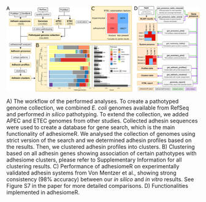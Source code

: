 <p align="center">
<img src="../figures/overview.png" width="1000px"/>
<p align="center">

A) The workflow of the performed analyses. To create a pathotyped genome collection, we combined *E. coli* genomes available from RefSeq and performed *in silico* pathotyping. To extend the collection, we added APEC and ETEC genomes from other studies. Collected adhesin sequences were used to create a database for gene search, which is the main functionality of adhesiomeR. We analysed the collection of genomes using strict version of the search and we determined adhesin profiles based on the results. Then, we clustered adhesin profiles into clusters. B) Clustering based on all adhesin genes showing association of certain pathotypes with adhesiome clusters, please refer to Supplementary Information for all clustering results. C) Performance of adhesiomeR on experimentally validated adhesin systems from Von Mentzer et al., showing strong consistency (98% accuracy) between our *in silico* and *in vitro* results. See Figure S7 in the paper for more detailed comparisons. D) Functionalities implemented in adhesiomeR.
